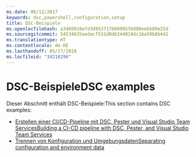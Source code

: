 ```yaml
---
ms.date: 06/12/2017
keywords: dsc,powershell,configuration,setup
title: DSC-Beispiele
ms.openlocfilehash: a3469910efd3d953717609995fb809eebb09e25d
ms.sourcegitcommit: 54534635eedacf531d8d6344019dc16a50b8b441
ms.translationtype: HT
ms.contentlocale: de-DE
ms.lasthandoff: 05/17/2018
ms.locfileid: "34218296"
---
```

# <a name="dsc-examples"></a><span data-ttu-id="471ce-103">DSC-Beispiele</span><span class="sxs-lookup"><span data-stu-id="471ce-103">DSC examples</span></span>

<span data-ttu-id="471ce-104">Dieser Abschnitt enthält DSC-Beispiele:</span><span class="sxs-lookup"><span data-stu-id="471ce-104">This section contains DSC examples:</span></span>

- [<span data-ttu-id="471ce-105">Erstellen einer CI/CD-Pipeline mit DSC, Pester und Visual Studio Team Services</span><span class="sxs-lookup"><span data-stu-id="471ce-105">Building a CI-CD pipeline with DSC, Pester, and Visual Studio Team Services</span></span>](dscCiCd.md)
- [<span data-ttu-id="471ce-106">Trennen von Konfiguration und Umgebungsdaten</span><span class="sxs-lookup"><span data-stu-id="471ce-106">Separating configuration and environment data</span></span>](separatingEnvData.md)
